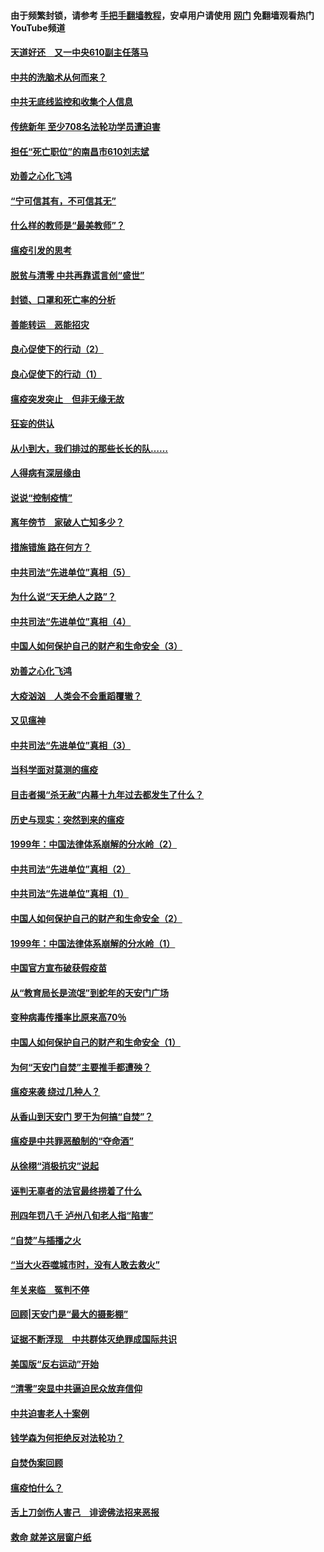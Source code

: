 #### 由于频繁封锁，请参考 [手把手翻墙教程](https://github.com/gfw-breaker/guides/wiki/)，安卓用户请使用 [网门](https://github.com/gfw-breaker/nogfw/blob/master/dl.md?t=03161700) 免翻墙观看热门YouTube频道 

#### [天道好还　又一中央610副主任落马](../pages/19/422155.md?t=03161700) 

#### [中共的洗脑术从何而来？](../pages/19/422154.md?t=03161700) 

#### [中共无底线监控和收集个人信息](../pages/19/422039.md?t=03161700) 

#### [传统新年 至少708名法轮功学员遭迫害](../pages/19/421946.md?t=03161700) 

#### [担任“死亡职位”的南昌市610刘志斌](../pages/19/421957.md?t=03161700) 

#### [劝善之心化飞鸿](../pages/19/421164.md?t=03161700) 

#### [“宁可信其有，不可信其无”](../pages/19/421691.md?t=03161700) 

#### [什么样的教师是“最美教师”？](../pages/19/421755.md?t=03161700) 

#### [瘟疫引发的思考](../pages/19/421594.md?t=03161700) 

#### [脱贫与清零 中共再靠谎言创“盛世”](../pages/19/421590.md?t=03161700) 

#### [封锁、口罩和死亡率的分析](../pages/19/421495.md?t=03161700) 

#### [善能转运　恶能招灾](../pages/19/421334.md?t=03161700) 

#### [良心促使下的行动（2）](../pages/19/421361.md?t=03161700) 

#### [良心促使下的行动（1）](../pages/19/421302.md?t=03161700) 

#### [瘟疫突发突止　但非无缘无故](../pages/19/421281.md?t=03161700) 

#### [狂妄的供认](../pages/19/421199.md?t=03161700) 

#### [从小到大，我们排过的那些长长的队……](../pages/19/421243.md?t=03161700) 

#### [人得病有深层缘由](../pages/19/420864.md?t=03161700) 

#### [说说“控制疫情”](../pages/19/420831.md?t=03161700) 

#### [离年傍节　家破人亡知多少？](../pages/19/420563.md?t=03161700) 

#### [措施错施  路在何方？](../pages/19/420076.md?t=03161700) 

#### [中共司法“先进单位”真相（5）](../pages/19/419453.md?t=03161700) 

#### [为什么说“天无绝人之路”？](../pages/19/419618.md?t=03161700) 

#### [中共司法“先进单位”真相（4）](../pages/19/419452.md?t=03161700) 

#### [中国人如何保护自己的财产和生命安全（3）](../pages/19/419405.md?t=03161700) 

#### [劝善之心化飞鸿](../pages/19/418758.md?t=03161700) 

#### [大疫汹汹　人类会不会重蹈覆辙？](../pages/19/419691.md?t=03161700) 

#### [又见瘟神](../pages/19/419225.md?t=03161700) 

#### [中共司法“先进单位”真相（3）](../pages/19/419451.md?t=03161700) 

#### [当科学面对莫测的瘟疫](../pages/19/419625.md?t=03161700) 

#### [目击者揭“杀无赦”内幕十九年过去都发生了什么？](../pages/19/419617.md?t=03161700) 

#### [历史与现实：突然到来的瘟疫](../pages/19/419619.md?t=03161700) 

#### [1999年：中国法律体系崩解的分水岭（2）](../pages/19/419455.md?t=03161700) 

#### [中共司法“先进单位”真相（2）](../pages/19/419450.md?t=03161700) 

#### [中共司法“先进单位”真相（1）](../pages/19/419449.md?t=03161700) 

#### [中国人如何保护自己的财产和生命安全（2）](../pages/19/419404.md?t=03161700) 

#### [1999年：中国法律体系崩解的分水岭（1）](../pages/19/419454.md?t=03161700) 

#### [中国官方宣布破获假疫苗](../pages/19/419504.md?t=03161700) 

#### [从“教育局长是流氓”到蛇年的天安门广场](../pages/19/419470.md?t=03161700) 

#### [变种病毒传播率比原来高70％](../pages/19/419456.md?t=03161700) 

#### [中国人如何保护自己的财产和生命安全（1）](../pages/19/419403.md?t=03161700) 

#### [为何“天安门自焚”主要推手都遭殃？](../pages/19/419348.md?t=03161700) 

#### [瘟疫来袭 绕过几种人？](../pages/19/419349.md?t=03161700) 

#### [从香山到天安门 罗干为何搞“自焚”？](../pages/19/419270.md?t=03161700) 

#### [瘟疫是中共罪恶酿制的“夺命酒”](../pages/19/419223.md?t=03161700) 

#### [从徐栩“消极抗灾”说起](../pages/19/419224.md?t=03161700) 

#### [诬判无辜者的法官最终捞着了什么](../pages/19/419268.md?t=03161700) 

#### [刑四年罚八千 泸州八旬老人指“陷害”](../pages/19/419232.md?t=03161700) 

#### [“自焚”与插播之火](../pages/19/419226.md?t=03161700) 

#### [“当大火吞噬城市时，没有人敢去救火”](../pages/19/419077.md?t=03161700) 

#### [年关来临　冤判不停](../pages/19/419093.md?t=03161700) 

#### [回顾|天安门是“最大的摄影棚”](../pages/19/380866.md?t=03161700) 

#### [证据不断浮现　中共群体灭绝罪成国际共识](../pages/19/419031.md?t=03161700) 

#### [美国版“反右运动”开始](../pages/19/419030.md?t=03161700) 

#### [“清零”突显中共逼迫民众放弃信仰](../pages/19/418995.md?t=03161700) 

#### [中共迫害老人十案例](../pages/19/418831.md?t=03161700) 

#### [钱学森为何拒绝反对法轮功？](../pages/19/418905.md?t=03161700) 

#### [自焚伪案回顾](../pages/19/418799.md?t=03161700) 

#### [瘟疫怕什么？](../pages/19/418800.md?t=03161700) 

#### [舌上刀剑伤人害己　诽谤佛法招来恶报](../pages/19/418731.md?t=03161700) 

#### [救命 就差这层窗户纸](../pages/19/418706.md?t=03161700) 

